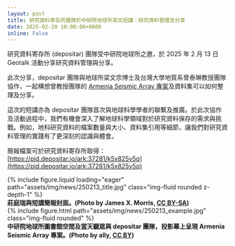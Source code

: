 ```yaml
---
layout: post
title: 研究資料寄存所團隊於中研院地球所英文短講：研究資料管理及分享
date: 2025-02-20 10:00:00+0800
inline: False
---
```


研究資料寄存所 (depositar) 團隊受中研院地球所之邀，於 2025 年 2 月 13 日 Geotalk 活動分享研究資料管理與分享。

此次分享，depositar 團隊與地球所梁文宗博士及台灣大學地質系曾泰琳教授團隊協作，一起構想曾教授團隊的 [Armenia Seismic Array 專案](https://data.depositar.io/en/organization/armeniaseismicarray)及資料集可以如何整理及分享。

這次的短講亦為 depositar 團隊首次與地球科學學者的聯繫及推廣。於此次協作及活動過程中，我們有機會深入了解地球科學領域對於研究資料保存的需求與挑戰。例如，地科研究資料的檔案數量與大小、資料集引用等細節，讓我們對研究資料管理的實踐有了更深刻的認識與體會。

簡報檔案可於研究資料寄存所取得：[https://pid.depositar.io/ark:37281/k5x825v5q](https://pid.depositar.io/ark:37281/k5x825v5q)

<div class="row mt-3">
    <div class="col-sm mt-3 mt-md-0">
        {% include figure.liquid loading="eager" path="assets/img/news/250213_title.jpg" class="img-fluid rounded z-depth-1" %}
    </div>
</div>
<div class="caption mt-0">
    <b>莊庭瑞與短講簡報封面。(Photo by James X. Morris, <a href="https://creativecommons.org/licenses/by-sa/4.0/">CC BY-SA</a>)</b>
</div>

<div class="row">
    <div class="col-sm mt-3 mt-md-0">
        {% include figure.html path="assets/img/news/250213_example.jpg" class="img-fluid rounded" %}
    </div>
</div>
<div class="caption mt-0">
    <b>中研院地球所圖書館空間及當天聽眾與 depositar 團隊，投影幕上呈現 Armenia Seismic Array 專案。(Photo by ally, <a href="https://creativecommons.org/licenses/by/4.0/">CC BY</a>)</b>
</div>
